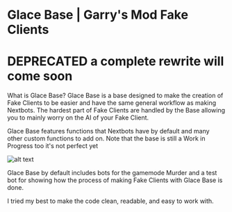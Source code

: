 # Glace Base | Garry's Mod Fake Clients


# DEPRECATED a complete rewrite will come soon


What is Glace Base? Glace Base is a base designed to make the creation of Fake Clients to be easier and have the same general workflow as making Nextbots. The hardest part of Fake Clients are handled by the Base allowing you to mainly worry on the AI of your Fake Client. 

Glace Base features functions that Nextbots have by default and many other custom functions to add on. Note that the base is still a Work in Progress too it's not perfect yet

![alt text](https://cdn.discordapp.com/attachments/696733081763315803/1014288610788397056/20220823233325_1.jpg)

Glace Base by default includes bots for the gamemode Murder and a test bot for showing how the process of making Fake Clients with Glace Base is done.

I tried my best to make the code clean, readable, and easy to work with. 
